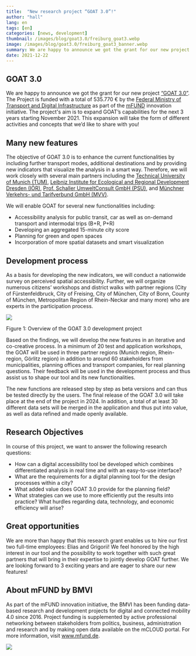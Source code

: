 ```yaml
---
title:  "New research project “GOAT 3.0”!"
author: "hall"
lang: en
tags: [en]
categories: [news, development]
thumbnail: /images/blog/goat3.0/freiburg_goat3.webp
image: /images/blog/goat3.0/freiburg_goat3_banner.webp
summary: We are happy to announce we got the grant for our new project “GOAT 3.0”. The project's aim is to expand GOAT’s capabilities for the next 3 years starting November 2021.
date: 2021-12-22
---
```

## GOAT 3.0

We are happy to announce we got the grant for our new project [“GOAT 3.0”](https://www.bmvi.de/SharedDocs/DE/Artikel/DG/mfund-projekte/goat-3-0.html). The Project is funded with a total of 535.770 € by the [Federal Ministry of Transport and Digital Infrastructure](https://www.bmvi.de/DE/Home/home.html) as part of the [mFUND](https://www.bmvi.de/EN/Topics/Digital-Matters/mFund/mFund.html) innovation initiative.   The project's aim is to expand GOAT’s capabilities for the next 3 years starting November 2021. This expansion will take the form of different activities and concepts that we’d like to share with you!

## Many new features

The objective of GOAT 3.0 is to enhance the current functionalities by including further transport modes, additional destinations and by providing new indicators that visualize the analysis in a smart way. Therefore, we will work closely with several main partners including the [Technical University of Munich (TUM)](https://www.mos.ed.tum.de/en/sv/homepage/), [Leibniz Institute for Ecological and Regional Development Dresden (IÖR)](https://www.ioer.de/), [Prof. Schaller UmweltConsult GmbH (PSU)](https://www.psu-schaller.de/), and [Münchner Verkehrs- und Tarifverbund GmbH (MVV)](https://www.mvv-muenchen.de/). 

We will enable GOAT for several new functionalities including: 
-	Accessibility analysis for public transit, car as well as on-demand transport and intermodal trips (B+R, P+R) 
-	Developing an aggregated 15-minute city score
-	Planning for green and open spaces 
-   Incorporation of more spatial datasets and smart visualization

## Development process
 
As a basis for developing the new indicators, we will conduct a nationwide survey on perceived spatial accessibility. Further, we will organize numerous citizens’ workshops and district walks with partner regions (City of Fürstenfeldbruck, City of Freising, City of München, City of Bonn, County of München, Metropolitan Region of Rhein-Neckar and many more) who are experts in the participation process. 


![](/images/blog/goat3.0/goat3.0_post.webp)

Figure 1: Overview of the GOAT 3.0 development project

Based on the findings, we will develop the new features in an iterative and co-creative process. In a minimum of 20 test and application workshops, the GOAT will be used in three partner regions (Munich region, Rhein-region, Görlitz region) in addition to around 60 stakeholders from municipalities, planning offices and transport companies, for real planning questions. Their feedback will be used in the development process and thus assist us to shape our tool and its new functionalities. 

The new functions are released step by step as beta versions and can thus be tested directly by the users. The final release of the GOAT 3.0 will take place at the end of the project in 2024. In addition, a total of at least 30 different data sets will be merged in the application and thus put into value, as well as data refined and made openly available.

## Research Objectives

In course of this project, we want to answer the following research questions: 
-	How can a digital accessibility tool be developed which combines differentiated analysis in real time and with an easy-to-use interface?
-	What are the requirements for a digital planning tool for the design processes within a city?
-	What added value does GOAT 3.0 provide for the planning field?
-	What strategies can we use to more efficiently put the results into practice? What hurdles regarding data, technology, and economic efficiency will arise?


## Great opportunities

We are more than happy that this research grant enables us to hire our first two full-time employees: Elias and Grigorii! We feel honored by the high interest in our tool and the possibility to work together with such great partners that will bring in their expertise to jointly develop GOAT further. We are looking forward to 3 exciting years and are eager to share our new features!

## About mFUND by BMVI

As part of the mFUND innovation initiative, the BMVI has been funding data-based research and development projects for digital and connected mobility 4.0 since 2016. Project funding is supplemented by active professional networking between stakeholders from politics, business, administration and research and by making open data available on the mCLOUD portal. For more information, visit www.mfund.de.

![](/images/blog/goat3.0/mfund_goat3.0.webp)

